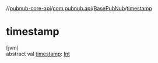 //[pubnub-core-api](../../../index.md)/[com.pubnub.api](../index.md)/[BasePubNub](index.md)/[timestamp](timestamp.md)

# timestamp

[jvm]\
abstract val [timestamp](timestamp.md): [Int](https://kotlinlang.org/api/latest/jvm/stdlib/kotlin/-int/index.html)
